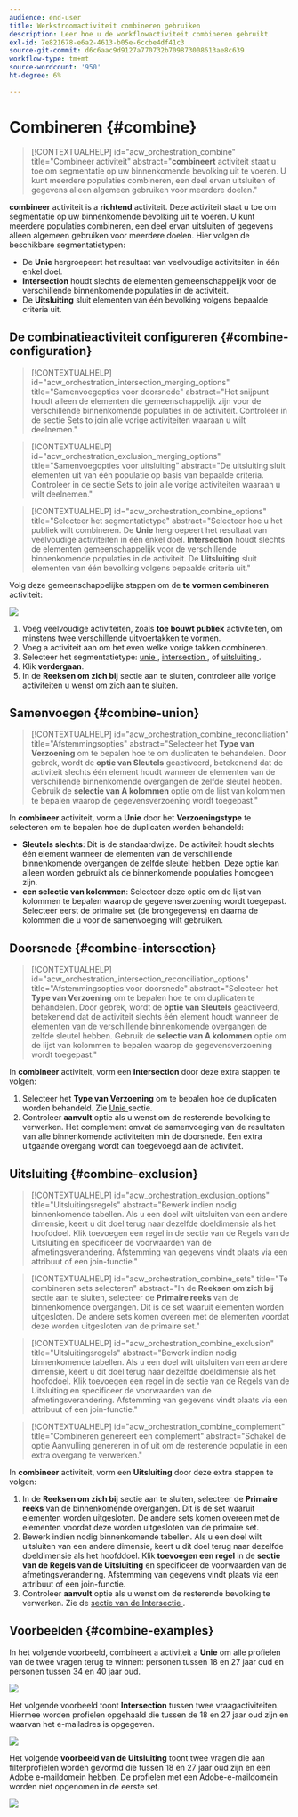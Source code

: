 ```yaml
---
audience: end-user
title: Werkstroomactiviteit combineren gebruiken
description: Leer hoe u de workflowactiviteit combineren gebruikt
exl-id: 7e821678-e6a2-4613-b05e-6ccbe4df41c3
source-git-commit: d6c6aac9d9127a770732b709873008613ae8c639
workflow-type: tm+mt
source-wordcount: '950'
ht-degree: 6%

---
```


# Combineren {#combine}

>[!CONTEXTUALHELP]
>id="acw_orchestration_combine"
>title="Combineer activiteit"
>abstract="**combineert** activiteit staat u toe om segmentatie op uw binnenkomende bevolking uit te voeren. U kunt meerdere populaties combineren, een deel ervan uitsluiten of gegevens alleen algemeen gebruiken voor meerdere doelen."

**combineer** activiteit is a **richtend** activiteit. Deze activiteit staat u toe om segmentatie op uw binnenkomende bevolking uit te voeren. U kunt meerdere populaties combineren, een deel ervan uitsluiten of gegevens alleen algemeen gebruiken voor meerdere doelen. Hier volgen de beschikbare segmentatietypen:

<!--
The **Combine** activity can be placed after any other activity, but not at the beginning of the workflow. Any activity can be placed after the **Combine**.
-->

* De **Unie** hergroepeert het resultaat van veelvoudige activiteiten in één enkel doel.
* **Intersection** houdt slechts de elementen gemeenschappelijk voor de verschillende binnenkomende populaties in de activiteit.
* De **Uitsluiting** sluit elementen van één bevolking volgens bepaalde criteria uit.

## De combinatieactiviteit configureren {#combine-configuration}

>[!CONTEXTUALHELP]
>id="acw_orchestration_intersection_merging_options"
>title="Samenvoegopties voor doorsnede"
>abstract="Het snijpunt houdt alleen de elementen die gemeenschappelijk zijn voor de verschillende binnenkomende populaties in de activiteit. Controleer in de sectie Sets to join alle vorige activiteiten waaraan u wilt deelnemen."

>[!CONTEXTUALHELP]
>id="acw_orchestration_exclusion_merging_options"
>title="Samenvoegopties voor uitsluiting"
>abstract="De uitsluiting sluit elementen uit van één populatie op basis van bepaalde criteria. Controleer in de sectie Sets to join alle vorige activiteiten waaraan u wilt deelnemen."

>[!CONTEXTUALHELP]
>id="acw_orchestration_combine_options"
>title="Selecteer het segmentatietype"
>abstract="Selecteer hoe u het publiek wilt combineren. De **Unie** hergroepeert het resultaat van veelvoudige activiteiten in één enkel doel. **Intersection** houdt slechts de elementen gemeenschappelijk voor de verschillende binnenkomende populaties in de activiteit. De **Uitsluiting** sluit elementen van één bevolking volgens bepaalde criteria uit."

Volg deze gemeenschappelijke stappen om de **te vormen combineren** activiteit:

![](../assets/workflow-combine.png)

1. Voeg veelvoudige activiteiten, zoals **toe bouwt publiek** activiteiten, om minstens twee verschillende uitvoertakken te vormen.
1. Voeg a **&#x200B;**&#x200B;activiteit aan om het even welke vorige takken combineren.
1. Selecteer het segmentatietype: [ unie ](#union), [ intersection ](#intersection), of [ uitsluiting ](#exclusion).
1. Klik **verdergaan**.
1. In de **Reeksen om zich bij** sectie aan te sluiten, controleer alle vorige activiteiten u wenst om zich aan te sluiten.

## Samenvoegen {#combine-union}

>[!CONTEXTUALHELP]
>id="acw_orchestration_combine_reconciliation"
>title="Afstemmingsopties"
>abstract="Selecteer het **Type van Verzoening** om te bepalen hoe te om duplicaten te behandelen. Door gebrek, wordt de **optie van Sleutels** geactiveerd, betekenend dat de activiteit slechts één element houdt wanneer de elementen van de verschillende binnenkomende overgangen de zelfde sleutel hebben. Gebruik de **selectie van A kolommen** optie om de lijst van kolommen te bepalen waarop de gegevensverzoening wordt toegepast."

In **combineer** activiteit, vorm a **Unie** door het **Verzoeningstype** te selecteren om te bepalen hoe de duplicaten worden behandeld:

* **Sleutels slechts**: Dit is de standaardwijze. De activiteit houdt slechts één element wanneer de elementen van de verschillende binnenkomende overgangen de zelfde sleutel hebben. Deze optie kan alleen worden gebruikt als de binnenkomende populaties homogeen zijn.
* **een selectie van kolommen**: Selecteer deze optie om de lijst van kolommen te bepalen waarop de gegevensverzoening wordt toegepast. Selecteer eerst de primaire set (de brongegevens) en daarna de kolommen die u voor de samenvoeging wilt gebruiken.

## Doorsnede {#combine-intersection}

>[!CONTEXTUALHELP]
>id="acw_orchestration_intersection_reconciliation_options"
>title="Afstemmingsopties voor doorsnede"
>abstract="Selecteer het **Type van Verzoening** om te bepalen hoe te om duplicaten te behandelen. Door gebrek, wordt de **optie van Sleutels** geactiveerd, betekenend dat de activiteit slechts één element houdt wanneer de elementen van de verschillende binnenkomende overgangen de zelfde sleutel hebben. Gebruik de **selectie van A kolommen** optie om de lijst van kolommen te bepalen waarop de gegevensverzoening wordt toegepast."

In **combineer** activiteit, vorm een **Intersection** door deze extra stappen te volgen:

1. Selecteer het **Type van Verzoening** om te bepalen hoe de duplicaten worden behandeld. Zie [ Unie ](#union) sectie.
1. Controleer **aanvult** optie als u wenst om de resterende bevolking te verwerken. Het complement omvat de samenvoeging van de resultaten van alle binnenkomende activiteiten min de doorsnede. Een extra uitgaande overgang wordt dan toegevoegd aan de activiteit.

## Uitsluiting {#combine-exclusion}

>[!CONTEXTUALHELP]
>id="acw_orchestration_exclusion_options"
>title="Uitsluitingsregels"
>abstract="Bewerk indien nodig binnenkomende tabellen. Als u een doel wilt uitsluiten van een andere dimensie, keert u dit doel terug naar dezelfde doeldimensie als het hoofddoel. Klik toevoegen een regel in de sectie van de Regels van de Uitsluiting en specificeer de voorwaarden van de afmetingsverandering. Afstemming van gegevens vindt plaats via een attribuut of een join-functie."

>[!CONTEXTUALHELP]
>id="acw_orchestration_combine_sets"
>title="Te combineren sets selecteren"
>abstract="In de **Reeksen om zich bij** sectie aan te sluiten, selecteer de **Primaire reeks** van de binnenkomende overgangen. Dit is de set waaruit elementen worden uitgesloten. De andere sets komen overeen met de elementen voordat deze worden uitgesloten van de primaire set."

>[!CONTEXTUALHELP]
>id="acw_orchestration_combine_exclusion"
>title="Uitsluitingsregels"
>abstract="Bewerk indien nodig binnenkomende tabellen. Als u een doel wilt uitsluiten van een andere dimensie, keert u dit doel terug naar dezelfde doeldimensie als het hoofddoel. Klik toevoegen een regel in de sectie van de Regels van de Uitsluiting en specificeer de voorwaarden van de afmetingsverandering. Afstemming van gegevens vindt plaats via een attribuut of een join-functie."

>[!CONTEXTUALHELP]
>id="acw_orchestration_combine_complement"
>title="Combineren genereert een complement"
>abstract="Schakel de optie Aanvulling genereren in of uit om de resterende populatie in een extra overgang te verwerken."

In **combineer** activiteit, vorm een **Uitsluiting** door deze extra stappen te volgen:

1. In de **Reeksen om zich bij** sectie aan te sluiten, selecteer de **Primaire reeks** van de binnenkomende overgangen. Dit is de set waaruit elementen worden uitgesloten. De andere sets komen overeen met de elementen voordat deze worden uitgesloten van de primaire set.
1. Bewerk indien nodig binnenkomende tabellen. Als u een doel wilt uitsluiten van een andere dimensie, keert u dit doel terug naar dezelfde doeldimensie als het hoofddoel. Klik **toevoegen een regel** in de **sectie van de Regels van de Uitsluiting** en specificeer de voorwaarden van de afmetingsverandering. Afstemming van gegevens vindt plaats via een attribuut of een join-functie.
1. Controleer **aanvult** optie als u wenst om de resterende bevolking te verwerken. Zie de [ sectie van de Intersectie ](#intersection).

## Voorbeelden {#combine-examples}

In het volgende voorbeeld, combineert a **&#x200B;**&#x200B;activiteit a **Unie** om alle profielen van de twee vragen terug te winnen: personen tussen 18 en 27 jaar oud en personen tussen 34 en 40 jaar oud.

![](../assets/workflow-union-example.png)

Het volgende voorbeeld toont **Intersection** tussen twee vraagactiviteiten. Hiermee worden profielen opgehaald die tussen de 18 en 27 jaar oud zijn en waarvan het e-mailadres is opgegeven.

![](../assets/workflow-intersection-example.png)

Het volgende **voorbeeld van de Uitsluiting** toont twee vragen die aan filterprofielen worden gevormd die tussen 18 en 27 jaar oud zijn en een Adobe e-maildomein hebben. De profielen met een Adobe-e-maildomein worden niet opgenomen in de eerste set.

![](../assets/workflow-exclusion-example.png)